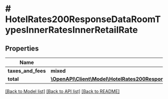 # # HotelRates200ResponseDataRoomTypesInnerRatesInnerRetailRate

## Properties

Name | Type | Description | Notes
------------ | ------------- | ------------- | -------------
**taxes_and_fees** | **mixed** |  | [optional]
**total** | [**\OpenAPI\Client\Model\HotelRates200ResponseDataRoomTypesInnerRatesInnerRetailRateTotalInner[]**](HotelRates200ResponseDataRoomTypesInnerRatesInnerRetailRateTotalInner.md) |  | [optional]

[[Back to Model list]](../../README.md#models) [[Back to API list]](../../README.md#endpoints) [[Back to README]](../../README.md)

